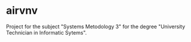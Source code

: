 # airvnv
Project for the subject "Systems Metodology 3" for the degree "University Technician in Informatic Sytems".
